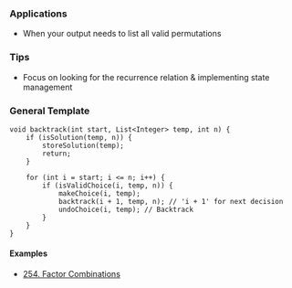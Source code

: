 ### Applications
- When your output needs to list all valid permutations

### Tips
- Focus on looking for the recurrence relation & implementing state management

### General Template
```
void backtrack(int start, List<Integer> temp, int n) {
    if (isSolution(temp, n)) {
        storeSolution(temp);
        return;
    }

    for (int i = start; i <= n; i++) {
        if (isValidChoice(i, temp, n)) {
            makeChoice(i, temp);
            backtrack(i + 1, temp, n); // 'i + 1' for next decision
            undoChoice(i, temp); // Backtrack
        }
    }
}
```

#### Examples
- [254. Factor Combinations](https://leetcode.com/problems/factor-combinations/description/?envType=study-plan-v2&envId=premium-algo-100)
